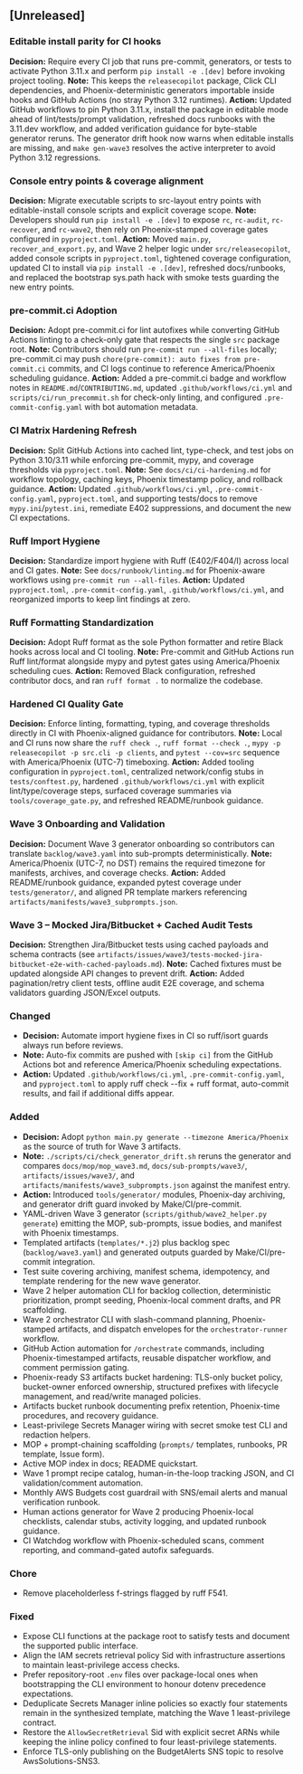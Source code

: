## [Unreleased]
### Editable install parity for CI hooks
**Decision:** Require every CI job that runs pre-commit, generators, or tests to activate Python 3.11.x and perform `pip install -e .[dev]` before invoking project tooling.
**Note:** This keeps the `releasecopilot` package, Click CLI dependencies, and Phoenix-deterministic generators importable inside hooks and GitHub Actions (no stray Python 3.12 runtimes).
**Action:** Updated GitHub workflows to pin Python 3.11.x, install the package in editable mode ahead of lint/tests/prompt validation, refreshed docs runbooks with the 3.11.dev workflow, and added verification guidance for byte-stable generator reruns. The generator drift hook now warns when editable installs are missing, and `make gen-wave3` resolves the active interpreter to avoid Python 3.12 regressions.
### Console entry points & coverage alignment
**Decision:** Migrate executable scripts to src-layout entry points with editable-install console scripts and explicit coverage scope.
**Note:** Developers should run `pip install -e .[dev]` to expose `rc`, `rc-audit`, `rc-recover`, and `rc-wave2`, then rely on Phoenix-stamped coverage gates configured in `pyproject.toml`.
**Action:** Moved `main.py`, `recover_and_export.py`, and Wave 2 helper logic under `src/releasecopilot`, added console scripts in `pyproject.toml`, tightened coverage configuration, updated CI to install via `pip install -e .[dev]`, refreshed docs/runbooks, and replaced the bootstrap sys.path hack with smoke tests guarding the new entry points.
### pre-commit.ci Adoption
**Decision:** Adopt pre-commit.ci for lint autofixes while converting GitHub Actions linting to a check-only gate that respects the single `src` package root.
**Note:** Contributors should run `pre-commit run --all-files` locally; pre-commit.ci may push `chore(pre-commit): auto fixes from pre-commit.ci` commits, and CI logs continue to reference America/Phoenix scheduling guidance.
**Action:** Added a pre-commit.ci badge and workflow notes in `README.md`/`CONTRIBUTING.md`, updated `.github/workflows/ci.yml` and `scripts/ci/run_precommit.sh` for check-only linting, and configured `.pre-commit-config.yaml` with bot automation metadata.
### CI Matrix Hardening Refresh
**Decision:** Split GitHub Actions into cached lint, type-check, and test jobs on Python 3.10/3.11 while enforcing pre-commit, mypy, and coverage thresholds via `pyproject.toml`.
**Note:** See `docs/ci/ci-hardening.md` for workflow topology, caching keys, Phoenix timestamp policy, and rollback guidance.
**Action:** Updated `.github/workflows/ci.yml`, `.pre-commit-config.yaml`, `pyproject.toml`, and supporting tests/docs to remove `mypy.ini`/`pytest.ini`, remediate E402 suppressions, and document the new CI expectations.
### Ruff Import Hygiene
**Decision:** Standardize import hygiene with Ruff (E402/F404/I) across local and CI gates.
**Note:** See `docs/runbook/linting.md` for Phoenix-aware workflows using `pre-commit run --all-files`.
**Action:** Updated `pyproject.toml`, `.pre-commit-config.yaml`, `.github/workflows/ci.yml`, and reorganized imports to keep lint findings at zero.
### Ruff Formatting Standardization
**Decision:** Adopt Ruff format as the sole Python formatter and retire Black hooks across local and CI tooling.
**Note:** Pre-commit and GitHub Actions run Ruff lint/format alongside mypy and pytest gates using America/Phoenix scheduling cues.
**Action:** Removed Black configuration, refreshed contributor docs, and ran `ruff format .` to normalize the codebase.
### Hardened CI Quality Gate
**Decision:** Enforce linting, formatting, typing, and coverage thresholds directly in CI with Phoenix-aligned guidance for contributors.
**Note:** Local and CI runs now share the `ruff check .`, `ruff format --check .`, `mypy -p releasecopilot -p src.cli -p clients`, and `pytest --cov=src` sequence with America/Phoenix (UTC-7) timeboxing.
**Action:** Added tooling configuration in `pyproject.toml`, centralized network/config stubs in `tests/conftest.py`, hardened `.github/workflows/ci.yml` with explicit lint/type/coverage steps, surfaced coverage summaries via `tools/coverage_gate.py`, and refreshed README/runbook guidance.
### Wave 3 Onboarding and Validation
**Decision:** Document Wave 3 generator onboarding so contributors can translate `backlog/wave3.yaml` into sub-prompts deterministically.
**Note:** America/Phoenix (UTC-7, no DST) remains the required timezone for manifests, archives, and coverage checks.
**Action:** Added README/runbook guidance, expanded pytest coverage under `tests/generator/`, and aligned PR template markers referencing `artifacts/manifests/wave3_subprompts.json`.

### Wave 3 – Mocked Jira/Bitbucket + Cached Audit Tests
**Decision:** Strengthen Jira/Bitbucket tests using cached payloads and schema contracts (see `artifacts/issues/wave3/tests-mocked-jira-bitbucket-e2e-with-cached-payloads.md`).
**Note:** Cached fixtures must be updated alongside API changes to prevent drift.
**Action:** Added pagination/retry client tests, offline audit E2E coverage, and schema validators guarding JSON/Excel outputs.

### Changed
- **Decision:** Automate import hygiene fixes in CI so ruff/isort guards always run before reviews.
- **Note:** Auto-fix commits are pushed with `[skip ci]` from the GitHub Actions bot and reference America/Phoenix scheduling expectations.
- **Action:** Updated `.github/workflows/ci.yml`, `.pre-commit-config.yaml`, and `pyproject.toml` to apply ruff check --fix + ruff format, auto-commit results, and fail if additional diffs appear.
### Added
- **Decision:** Adopt `python main.py generate --timezone America/Phoenix` as the source of truth for Wave 3 artifacts.
- **Note:** `./scripts/ci/check_generator_drift.sh` reruns the generator and compares `docs/mop/mop_wave3.md`, `docs/sub-prompts/wave3/`, `artifacts/issues/wave3/`, and `artifacts/manifests/wave3_subprompts.json` against the manifest entry.
- **Action:** Introduced `tools/generator/` modules, Phoenix-day archiving, and generator drift guard invoked by Make/CI/pre-commit.
- YAML-driven Wave 3 generator (`scripts/github/wave2_helper.py generate`) emitting the MOP,
  sub-prompts, issue bodies, and manifest with Phoenix timestamps.
- Templated artifacts (`templates/*.j2`) plus backlog spec (`backlog/wave3.yaml`) and
  generated outputs guarded by Make/CI/pre-commit integration.
- Test suite covering archiving, manifest schema, idempotency, and template rendering for
  the new wave generator.
- Wave 2 helper automation CLI for backlog collection, deterministic prioritization,
  prompt seeding, Phoenix-local comment drafts, and PR scaffolding.
- Wave 2 orchestrator CLI with slash-command planning, Phoenix-stamped artifacts,
  and dispatch envelopes for the `orchestrator-runner` workflow.
- GitHub Action automation for `/orchestrate` commands, including Phoenix-timestamped artifacts,
  reusable dispatcher workflow, and comment permission gating.
- Phoenix-ready S3 artifacts bucket hardening: TLS-only bucket policy, bucket-owner enforced ownership, structured prefixes with lifecycle management, and read/write managed policies.
- Artifacts bucket runbook documenting prefix retention, Phoenix-time procedures, and recovery guidance.
- Least-privilege Secrets Manager wiring with secret smoke test CLI and redaction helpers.
- MOP + prompt-chaining scaffolding (`prompts/` templates, runbooks, PR template, Issue form).
- Active MOP index in docs; README quickstart.
- Wave 1 prompt recipe catalog, human-in-the-loop tracking JSON, and CI validation/comment automation.
- Monthly AWS Budgets cost guardrail with SNS/email alerts and manual verification runbook.
- Human actions generator for Wave 2 producing Phoenix-local checklists, calendar stubs,
  activity logging, and updated runbook guidance.
- CI Watchdog workflow with Phoenix-scheduled scans, comment reporting, and
  command-gated autofix safeguards.

### Chore
- Remove placeholderless f-strings flagged by ruff F541.

### Fixed
- Expose CLI functions at the package root to satisfy tests and document the
  supported public interface.
- Align the IAM secrets retrieval policy Sid with infrastructure assertions to
  maintain least-privilege access checks.
- Prefer repository-root `.env` files over package-local ones when
  bootstrapping the CLI environment to honour dotenv precedence expectations.
- Deduplicate Secrets Manager inline policies so exactly four statements remain
  in the synthesized template, matching the Wave 1 least-privilege contract.
- Restore the ``AllowSecretRetrieval`` Sid with explicit secret ARNs while
  keeping the inline policy confined to four least-privilege statements.
- Enforce TLS-only publishing on the BudgetAlerts SNS topic to resolve
  AwsSolutions-SNS3.
